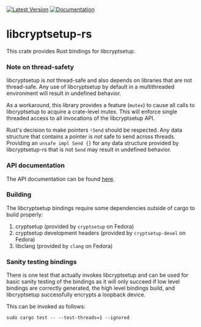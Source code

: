 [![Latest Version](https://img.shields.io/crates/v/libcryptsetup-rs.svg)](https://crates.io/crates/libcryptsetup-rs)
[![Documentation](https://docs.rs/libcryptsetup-rs/badge.svg)](https://docs.rs/libcryptsetup-rs/)

# libcryptsetup-rs

This crate provides Rust bindings for libcryptsetup.

### Note on thread-safety

libcryptsetup is *not* thread-safe and also depends on libraries that are not
thread-safe. Any use of libcryptsetup by default in a multithreaded environment will
result in undefined behavior.

As a workaround, this library provides a feature (`mutex`) to cause all calls to
libcryptsetup to acquire a crate-level mutex. This will enforce single threaded
access to all invocations of the libcryptsetup API.

Rust's decision to make pointers `!Send` should be respected. Any data structure that
contains a pointer is *not* safe to send across threads. Providing an `unsafe
impl Send {}` for any data structure provided by libcryptsetup-rs that is not `Send`
may result in undefined behavior.

### API documentation

The API documentation can be found [here](https://stratis-storage.github.io/libcryptsetup-rs/doc/libcryptsetup_rs/index.html).

### Building

The libcryptsetup bindings require some dependencies outside of cargo to build
properly:
1. cryptsetup (provided by `cryptsetup` on Fedora)
2. cryptsetup development headers (provided by `cryptsetup-devel` on Fedora)
3. libclang (provided by `clang` on Fedora)

### Sanity testing bindings

There is one test that actually invokes libcryptsetup and can be used for basic sanity
testing of the bindings as it will only succeed if low level bindings are correctly generated,
the high level bindings build, and libcryptsetup successfully encrypts a loopback device.

This can be invoked as follows:

```
sudo cargo test -- --test-threads=1 --ignored
```
